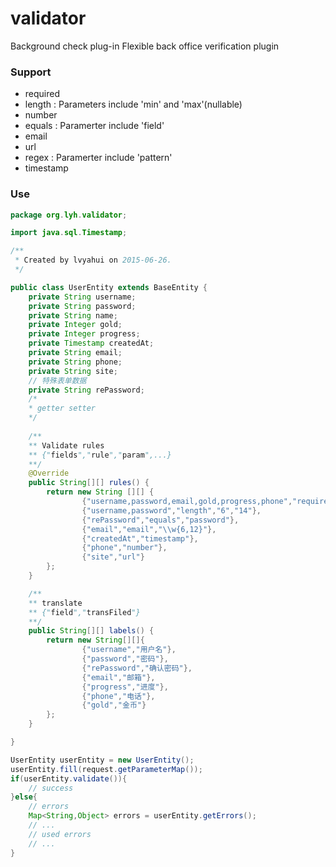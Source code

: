 # validator
Background check plug-in
Flexible back office verification plugin

### Support

* required 
* length : Parameters include 'min' and 'max'(nullable)
* number
* equals : Paramerter include 'field'
* email
* url
* regex  : Paramerter include 'pattern'
* timestamp

### Use
``` Java
package org.lyh.validator;

import java.sql.Timestamp;

/**
 * Created by lvyahui on 2015-06-26.
 */

public class UserEntity extends BaseEntity {
    private String username;
    private String password;
    private String name;
    private Integer gold;
    private Integer progress;
    private Timestamp createdAt;
    private String email;
    private String phone;
    private String site;
    // 特殊表单数据
    private String rePassword;
    /*
    * getter setter
    */
    
    /**
    ** Validate rules
    ** {"fields","rule","param",...}
    **/
    @Override
    public String[][] rules() {
        return new String [][] {
                {"username,password,email,gold,progress,phone","required"},
                {"username,password","length","6","14"},
                {"rePassword","equals","password"},
                {"email","email","\\w{6,12}"},
                {"createdAt","timestamp"},
                {"phone","number"},
                {"site","url"}
        };
    }

    /**
    ** translate
    ** {"field","transFiled"}
    **/
    public String[][] labels() {
        return new String[][]{
                {"username","用户名"},
                {"password","密码"},
                {"rePassword","确认密码"},
                {"email","邮箱"},
                {"progress","进度"},
                {"phone","电话"},
                {"gold","金币"}
        };
    }

}

```

``` java
UserEntity userEntity = new UserEntity();
userEntity.fill(request.getParameterMap());
if(userEntity.validate()){
    // success
}else{
    // errors
    Map<String,Object> errors = userEntity.getErrors();
    // ...
    // used errors
    // ...
}
```
